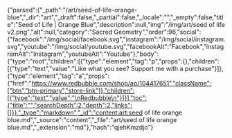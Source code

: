 {"parsed":{"_path":"/art/seed-of-life-orange-blue","_dir":"art","_draft":false,"_partial":false,"_locale":"","_empty":false,"title":"Seed of Life | Orange Blue","description":null,"img":"/img/art/seed of life v2.png","alt":null,"category":"Sacred Geometry","order":96,"social":{"facebook":"/img/social/facebook.svg","instagram":"/img/social/instagram.svg","youtube":"/img/social/youtube.svg","facebookAlt":"Facebook","instagramAlt":"Instagram","youtubeAlt":"Youtube"},"body":{"type":"root","children":[{"type":"element","tag":"p","props":{},"children":[{"type":"text","value":"Like what you see? Support me with a purchase"}]},{"type":"element","tag":"a","props":{"href":"https://www.redbubble.com/shop/ap/104417651","className":["btn","btn-primary","store-link"]},"children":[{"type":"text","value":"\nRedbubble\n"}]}],"toc":{"title":"","searchDepth":2,"depth":2,"links":[]}},"_type":"markdown","_id":"content:art:seed of life orange blue.md","_source":"content","_file":"art/seed of life orange blue.md","_extension":"md"},"hash":"qjehKmzdjo"}